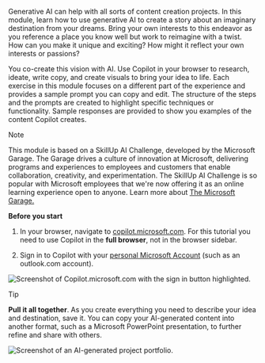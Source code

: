 Generative AI can help with all sorts of content creation projects. In this module, learn how to use generative AI to create a story about an imaginary destination from your dreams. Bring your own interests to this endeavor as you reference a place you know well but work to reimagine with a twist. How can you make it unique and exciting? How might it reflect your own interests or passions? 

You co-create this vision with AI. Use Copilot in your browser to research, ideate, write copy, and create visuals to bring your idea to life. Each exercise in this module focuses on a different part of the experience and provides a sample prompt you can copy and edit. The structure of the steps and the prompts are created to highlight specific techniques or functionality. Sample responses are provided to show you examples of the content Copilot creates.  

> [!NOTE]
>This module is based on a SkillUp AI Challenge, developed by the Microsoft Garage. The Garage drives a culture of innovation at Microsoft, delivering programs and experiences to employees and customers that enable collaboration, creativity, and experimentation. The SkillUp AI Challenge is so popular with Microsoft employees that we're now offering it as an online learning experience open to anyone. Learn more about [The Microsoft Garage.](https://www.microsoft.com/garage)

**Before you start**

1. In your browser, navigate to [copilot.microsoft.com](https://copilot.microsoft.com/). For this tutorial you need to use Copilot in the **full browser**, not in the browser sidebar.

2. Sign in to Copilot with your [personal Microsoft Account](https://signup.live.com/) (such as an outlook.com account).

![Screenshot of Copilot.microsoft.com with the sign in button highlighted.](../media/copilot-sign-in.png)

> [!TIP] 
> **Pull it all together**.
> As you create everything you need to describe your idea and destination, save it. You can copy your AI-generated content into another format, such as a Microsoft PowerPoint presentation, to further refine and share with others.
> 
>
>![Screenshot of an AI-generated project portfolio.](../media/portfolio.png)